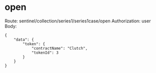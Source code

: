 # open
Route: sentinel/collection/series1/series1case/open
Authorization: user
Body:
```
{
    "data": {
        "token": {
            "contractName": "Clutch",
            "tokenId": 3
        }
    }
}
```